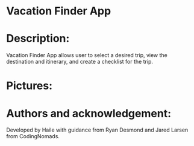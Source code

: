 # Vacation Finder App

# Description:
Vacation Finder App allows user to select a desired trip, view the destination and itinerary, and create a checklist for the trip.

# Pictures:

# Authors and acknowledgement:

Developed by Haile with guidance from Ryan Desmond and Jared Larsen from CodingNomads.

